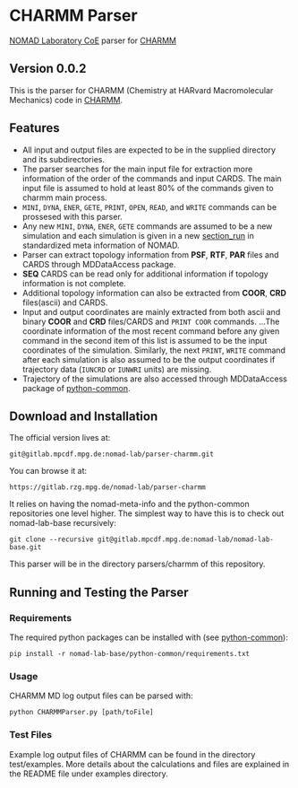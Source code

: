 # CHARMM Parser
[NOMAD Laboratory CoE](http://nomad-coe.eu) parser for [CHARMM](https://www.charmm.org/charmm/)
## Version 0.0.2

This is the parser for CHARMM (Chemistry at HARvard Macromolecular Mechanics) code in [CHARMM](https://www.charmm.org/charmm/).

## Features
- All input and output files are expected to be in the supplied directory and its subdirectories.
- The parser searches for the main input file for extraction more information of the order of the commands and 
input CARDS. The main input file is assumed to hold at least 80% of the commands given to charmm main process.
- `MINI`, `DYNA`, `ENER`, `GETE`, `PRINT`, `OPEN`, `READ`, and `WRITE` commands can be prossesed with this parser.
- Any new `MINI`, `DYNA`, `ENER`, `GETE` commands are assumed to be a new simulation and each simulation is given in a new [section\_run](https://metainfo.nomad-coe.eu/nomadmetainfo_public/index.html#/public/section_run) in standardized meta information of NOMAD.
- Parser can extract topology information from **PSF**, **RTF**, **PAR** files and CARDS through MDDataAccess package. 
- **SEQ** CARDS can be read only for additional information if topology information is not complete.
- Additional topology information can also be extracted from **COOR**, **CRD** files(ascii) and CARDS.
- Input and output coordinates are mainly extracted from both ascii and binary **COOR** and **CRD** files/CARDS and 
`PRINT COOR` commands. 
...The coordinate information of the most recent command before any given command in the second item of this list is assumed to be the input coordinates of the simulation. Similarly, the next `PRINT`, `WRITE` command after each simulation is also assumed to be the output coordinates if trajectory data (`IUNCRD` or `IUNWRI` units) are missing. 
- Trajectory of the simulations are also accessed through MDDataAccess package of [python-common](https://gitlab.rzg.mpg.de/nomad-lab/python-common).

## Download and Installation
The official version lives at:

    git@gitlab.mpcdf.mpg.de:nomad-lab/parser-charmm.git

You can browse it at:

    https://gitlab.rzg.mpg.de/nomad-lab/parser-charmm

It relies on having the nomad-meta-info and the python-common repositories one level higher.
The simplest way to have this is to check out nomad-lab-base recursively:

    git clone --recursive git@gitlab.mpcdf.mpg.de:nomad-lab/nomad-lab-base.git

This parser will be in the directory parsers/charmm of this repository.

## Running and Testing the Parser
### Requirements
The required python packages can be installed with (see [python-common](https://gitlab.rzg.mpg.de/nomad-lab/python-common)):

    pip install -r nomad-lab-base/python-common/requirements.txt

### Usage
CHARMM MD log output files can be parsed with:

    python CHARMMParser.py [path/toFile]

### Test Files
Example log output files of CHARMM can be found in the directory test/examples.
More details about the calculations and files are explained in the README file under examples directory.

